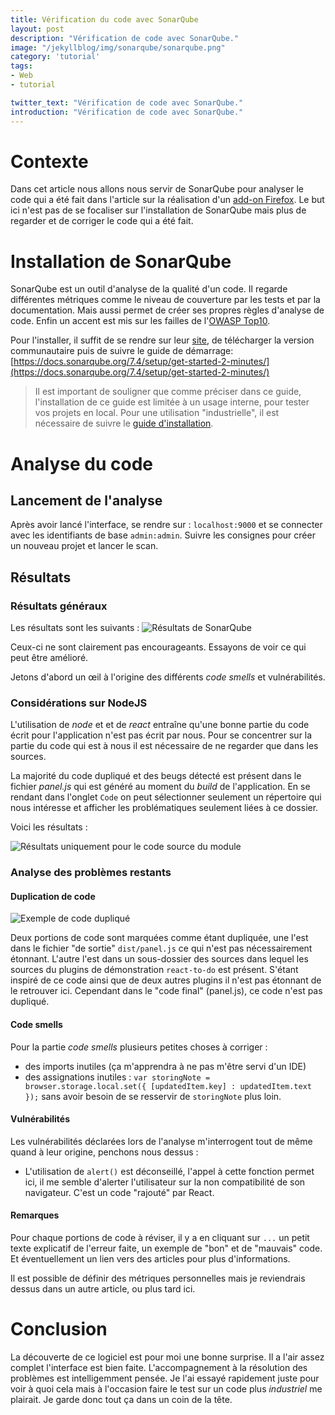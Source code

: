 ```yaml
---
title: Vérification du code avec SonarQube
layout: post
description: "Vérification de code avec SonarQube."
image: "/jekyllblog/img/sonarqube/sonarqube.png"
category: 'tutorial'
tags:
- Web
- tutorial

twitter_text: "Vérification de code avec SonarQube."
introduction: "Vérification de code avec SonarQube."
---
```


# Contexte

Dans cet article nous allons nous servir de SonarQube pour analyser le code qui a été fait dans l'article sur la réalisation d'un [add-on Firefox](../make-firefox-addon/index.html).
Le but ici n'est pas de se focaliser sur l'installation de SonarQube mais plus de regarder et de corriger le code qui a été fait.

# Installation de SonarQube

SonarQube est un outil d'analyse de la qualité d'un code. Il regarde différentes métriques comme le niveau de couverture par les tests et par la documentation. Mais aussi permet de créer ses propres règles d'analyse de code. Enfin un accent est mis sur les failles de l'[OWASP Top10](https://www.owasp.org/index.php/Top_10-2017_Top_10).

Pour l'installer, il suffit de se rendre sur leur [site](https://www.sonarqube.org/), de télécharger la version communautaire puis de suivre le guide de démarrage: [https://docs.sonarqube.org/7.4/setup/get-started-2-minutes/](https://docs.sonarqube.org/7.4/setup/get-started-2-minutes/)

> Il est important de souligner que comme préciser dans ce guide, l'installation de ce guide est limitée à un usage interne, pour tester vos projets en local. Pour une utilisation "industrielle", il est nécessaire de suivre le [guide d'installation](https://docs.sonarqube.org/7.4/setup/install-server/).

# Analyse du code

## Lancement de l'analyse

Après avoir lancé l'interface, se rendre sur : `localhost:9000` et se connecter avec les identifiants de base `admin:admin`.
Suivre les consignes pour créer un nouveau projet et lancer le scan.

## Résultats

### Résultats généraux

Les résultats sont les suivants :
![Résultats de SonarQube](/jekyllblog/img/sonarqube/results.png)

Ceux-ci ne sont clairement pas encourageants. Essayons de voir ce qui peut être amélioré.

Jetons d'abord un œil à l'origine des différents *code smells* et vulnérabilités.

### Considérations sur NodeJS

L'utilisation de *node* et et de *react* entraîne qu'une bonne partie du code écrit pour l'application n'est pas écrit par nous. Pour se concentrer sur la partie du code qui est à nous il est nécessaire de ne regarder que dans les sources.

La majorité du code dupliqué et des beugs détecté est présent dans le fichier *panel.js* qui est généré au moment du *build* de l'application. En se rendant dans l'onglet `Code` on peut sélectionner seulement un répertoire qui nous intéresse et afficher les problématiques seulement liées à ce dossier.

Voici les résultats :

![Résultats uniquement pour le code source du module](/jekyllblog/img/sonarqube/results_cleaned.png)

### Analyse des problèmes restants

#### Duplication de code

![Exemple de code dupliqué](/jekyllblog/img/sonarqube/duplicate.png)

Deux portions de code sont marquées comme étant dupliquée, une l'est dans le fichier "de sortie" `dist/panel.js` ce qui n'est pas nécessairement étonnant. L'autre l'est dans un sous-dossier des sources dans lequel les sources du plugins de démonstration `react-to-do` est présent. S'étant inspiré de ce code ainsi que de deux autres plugins il n'est pas étonnant de le retrouver ici. Cependant dans le "code final" (panel.js), ce code n'est pas dupliqué.

#### Code smells

Pour la partie *code smells*  plusieurs petites choses à corriger :
- des imports inutiles (ça m'apprendra à ne pas m'être servi d'un IDE)
- des assignations inutiles : `var storingNote = browser.storage.local.set({ [updatedItem.key] : updatedItem.text });` sans avoir besoin de se resservir de `storingNote` plus loin.


#### Vulnérabilités

Les vulnérabilités déclarées lors de l'analyse m'interrogent tout de même quand à leur origine, penchons nous dessus :
- L'utilisation de `alert()` est déconseillé, l'appel à cette fonction permet ici, il me semble d'alerter l'utilisateur sur la non compatibilité de son navigateur. C'est un code "rajouté" par React.

#### Remarques

Pour chaque portions de code à réviser, il y a en cliquant sur `...` un petit texte explicatif de l'erreur faite, un exemple de "bon" et de "mauvais" code. Et éventuellement un lien vers des articles pour plus d'informations.

Il est possible de définir des métriques personnelles mais je reviendrais dessus dans un autre article, ou plus tard ici.


# Conclusion

La découverte de ce logiciel est pour moi une bonne surprise. Il a l'air assez complet l'interface est bien faite. L'accompagnement à la résolution des problèmes est intelligemment pensée. Je l'ai essayé rapidement juste pour voir à quoi cela mais à l'occasion faire le test sur un code plus *industriel* me plairait. Je garde donc tout ça dans un coin de la tête.
